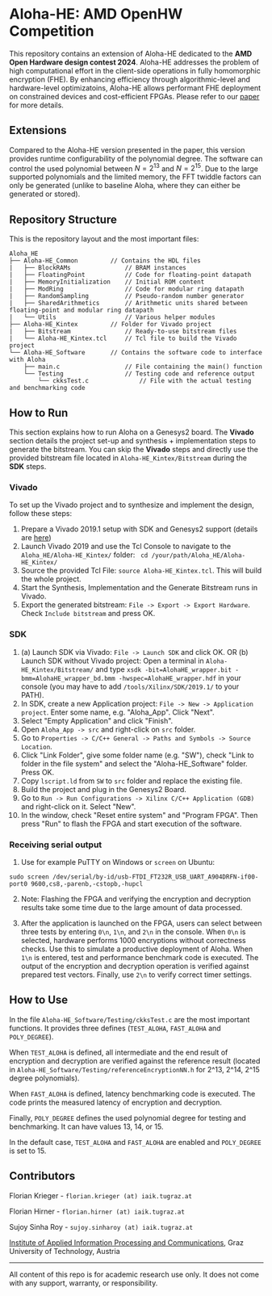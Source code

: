 # Aloha-HE: AMD OpenHW Competition
This repository contains an extension of Aloha-HE dedicated to the **AMD Open Hardware design contest 2024**.
Aloha-HE addresses the problem of high computational effort in the client-side operations in fully homomorphic encryption (FHE). By enhancing efficiency through algorithmic-level and hardware-level optimizatoins, Aloha-HE allows performant FHE deployment on constrained devices and cost-efficient FPGAs. Please refer to our [paper](https://ieeexplore.ieee.org/stamp/stamp.jsp?tp=&arnumber=10546608) for more details.

## Extensions
Compared to the Aloha-HE version presented in the paper, this version provides runtime configurability of the polynomial degree. The software can control the used polynomial between $N=2^{13}$ and $N=2^{15}$. Due to the large supported polynomials and the limited memory, the FFT twiddle factors can only be generated (unlike to baseline Aloha, where they can either be generated or stored).

## Repository Structure
This is the repository layout and the most important files:
```
Aloha_HE
├── Aloha-HE_Common         // Contains the HDL files 
|   ├── BlockRAMs               // BRAM instances
|   ├── FloatingPoint           // Code for floating-point datapath
|   ├── MemoryInitialization    // Initial ROM content
|   ├── ModRing                 // Code for modular ring datapath
|   ├── RandomSampling          // Pseudo-random number generator
|   ├── SharedArithmetics       // Arithmetic units shared between floating-point and modular ring datapath
|   └── Utils                   // Various helper modules
├── Aloha-HE_Kintex         // Folder for Vivado project
|   ├── Bitstream               // Ready-to-use bitstream files
|   └── Aloha-HE_Kintex.tcl     // Tcl file to build the Vivado project
└── Aloha-HE_Software       // Contains the software code to interface with Aloha
    ├── main.c                  // File containing the main() function
    └── Testing                 // Testing code and reference output 
        └── ckksTest.c              // File with the actual testing and benchmarking code
```

## How to Run

This section explains how to run Aloha on a Genesys2 board. The **Vivado** section details the project set-up and synthesis + implementation steps to generate the bitstream. You can skip the **Vivado** steps and directly use the provided bitstream file located in `Aloha-HE_Kintex/Bitstream` during the **SDK** steps.

### Vivado
To set up the Vivado project and to synthesize and implement the design, follow these steps:
1) Prepare a Vivado 2019.1 setup with SDK and Genesys2 support (details are [here](https://digilent.com/reference/programmable-logic/guides/installing-vivado-and-sdk))
2) Launch Vivado 2019 and use the Tcl Console to navigate to the `Aloha_HE/Aloha-HE_Kintex/` folder: ``` cd /your/path/Aloha_HE/Aloha-HE_Kintex/```
3) Source the provided Tcl File: `source Aloha-HE_Kintex.tcl`. This will build the whole project.
4) Start the Synthesis, Implementation and the Generate Bitstream runs in Vivado.
5) Export the generated bitstream: `File -> Export -> Export Hardware`. Check `Include bitstream` and press OK.

### SDK
1) (a) Launch SDK via Vivado: `File -> Launch SDK` and click OK. OR
 (b) Launch SDK without Vivado project: Open a terminal in `Aloha-HE_Kintex/Bitstream/` and type `xsdk -bit=AlohaHE_wrapper.bit -bmm=AlohaHE_wrapper_bd.bmm -hwspec=AlohaHE_wrapper.hdf` in your console (you may have to add `/tools/Xilinx/SDK/2019.1/` to your PATH).
2) In SDK, create a new Application project: `File -> New -> Application project`. Enter some name, e.g. "Aloha_App". Click "Next".
3) Select "Empty Application" and click "Finish".
4) Open `Aloha_App -> src` and right-click on `src` folder.
5) Go to `Properties -> C/C++ General -> Paths and Symbols -> Source Location`.
6) Click "Link Folder", give some folder name (e.g. "SW"), check "Link to folder in the file system" and select the "Aloha-HE_Software" folder. Press OK.
7) Copy `lscript.ld` from `SW` to `src` folder and replace the existing file.
8) Build the project and plug in the Genesys2 Board.
9) Go to `Run -> Run Configurations -> Xilinx C/C++ Application (GDB)` and right-click on it. Select "New".
10) In the window, check "Reset entire system" and "Program FPGA". Then press "Run" to flash the FPGA and start execution of the software.

### Receiving serial output
1) Use for example PuTTY on Windows or `screen` on Ubuntu:
```
sudo screen /dev/serial/by-id/usb-FTDI_FT232R_USB_UART_A904DRFN-if00-port0 9600,cs8,-parenb,-cstopb,-hupcl
``` 
2) Note: Flashing the FPGA and verifying the encryption and decryption results take some time due to the large amount of data processed.

3) After the application is launched on the FPGA, users can select between three tests by entering `0\n`, `1\n`, and `2\n` in the console. When `0\n` is selected, hardware performs 1000 encryptions without correctness checks. Use this to simulate a productive deployment of Aloha. When `1\n` is entered, test and performance benchmark code is executed. The output of the encryption and decryption operation is verified against prepared test vectors. Finally, use `2\n` to verify correct timer settings.

## How to Use
In the file `Aloha-HE_Software/Testing/ckksTest.c` are the most important functions. It provides three defines (`TEST_ALOHA`, `FAST_ALOHA` and `POLY_DEGREE`). 

When `TEST_ALOHA` is defined, all intermediate and the end result of encryption and decryption are verified against the reference result (located in `Aloha-HE_Software/Testing/referenceEncryptionNN.h` for 2^13, 2^14, 2^15 degree polynomials). 

When `FAST_ALOHA` is defined, latency benchmarking code is executed. The code prints the measured latency of encryption and decryption.

Finally, `POLY_DEGREE` defines the used polynomial degree for testing and benchmarking. It can have values 13, 14, or 15. 

In the default case, `TEST_ALOHA` and `FAST_ALOHA` are enabled and `POLY_DEGREE` is set to 15.

## Contributors
Florian Krieger  -  `florian.krieger (at) iaik.tugraz.at`

Florian Hirner  -  `florian.hirner (at) iaik.tugraz.at`

Sujoy Sinha Roy  -  `sujoy.sinharoy (at) iaik.tugraz.at`

[Institute of Applied Information Processing and Communications](https://www.iaik.tugraz.at/), Graz University of Technology, Austria

-----

All content of this repo is for academic research use only. It does not come with any support, warranty, or responsibility.